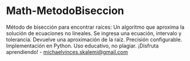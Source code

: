 # Math-MetodoBiseccion
Método de bisección para encontrar raíces: Un algoritmo que aproxima la solución de ecuaciones no lineales. Se ingresa una ecuación, intervalo y tolerancia. Devuelve una aproximación de la raíz. Precisión configurable. Implementación en Python. Uso educativo, no plagiar. ¡Disfruta aprendiendo! - michaelvinces.skalemi@gmail.com
